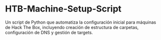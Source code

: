 # HTB-Machine-Setup-Script
Un script de Python que automatiza la configuración inicial para máquinas de Hack The Box, incluyendo creación de estructura de carpetas, configuración de DNS y gestión de targets.
